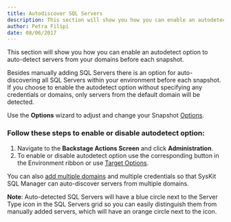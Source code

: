 ```yaml
---
title: Autodiscover SQL Servers
description: This section will show you how you can enable an autodetect option to auto-detect servers from your domains before each snapshot.
author: Petra Filipi
date: 08/06/2017
---
```

This section will show you how you can enable an autodetect option to auto-detect servers from your domains before each snapshot.

Besides manually adding SQL Servers there is an option for auto-discovering all SQL Servers within your environment before each snapshot. If you choose to enable the autodetect option without specifying any credentials or domains, only servers from the default domain will be detected.

Use the __Options__ wizard to adjust and change your Snapshot [Options](#internal/get-to-know-syskit-sql-manager/backstage-screen/options-wizard).

### Follow these steps to enable or disable autodetect option:
1. Navigate to the __Backstage Actions Screen__ and click __Administration__.
2. To enable or disable autodetect option use the corresponding button in the Environment ribbon or use [Target Options](#internal/get-to-know-syskit-sql-manager/backstage-screen/options-wizard).

You can also [add multiple domains](#internal/how-to/add-sql-server/manage-domains-credentials/) and multiple credentials so that SysKit SQL Manager can auto-discover servers from multiple domains.

__Note__: Auto-detected SQL Servers will have a blue circle next to the Server Type icon in the SQL Servers grid so you can easily distinguish them from manually added servers, which will have an orange circle next to the icon.